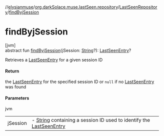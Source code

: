 //[elysianmuse](../../../index.md)/[org.darkSolace.muse.lastSeen.repository](../index.md)/[LastSeenRepository](index.md)/[findByjSession](find-byj-session.md)

# findByjSession

[jvm]\
abstract fun [findByjSession](find-byj-session.md)(jSession: [String](https://kotlinlang.org/api/latest/jvm/stdlib/kotlin/-string/index.html)?): [LastSeenEntry](../../org.darkSolace.muse.lastSeen.model/-last-seen-entry/index.md)?

Retrieves a [LastSeenEntry](../../org.darkSolace.muse.lastSeen.model/-last-seen-entry/index.md) for a given session ID

#### Return

the [LastSeenEntry](../../org.darkSolace.muse.lastSeen.model/-last-seen-entry/index.md) for the specified session ID
or `null` if no [LastSeenEntry](../../org.darkSolace.muse.lastSeen.model/-last-seen-entry/index.md) was found

#### Parameters

jvm

| | |
|---|---|
| jSession | -     [String](https://kotlinlang.org/api/latest/jvm/stdlib/kotlin/-string/index.html) containing a session ID used to identify the [LastSeenEntry](../../org.darkSolace.muse.lastSeen.model/-last-seen-entry/index.md) |
